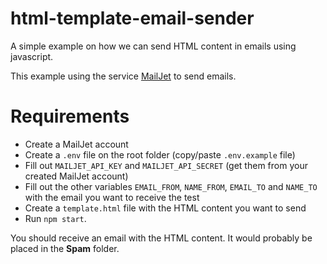 # html-template-email-sender

A simple example on how we can send HTML content in emails using javascript.

This example using the service [MailJet](https://app.mailjet.com/signin?redirect=aHR0cHM6Ly9hcHAubWFpbGpldC5jb20vfDI0fDgyMzU3ZDFmMWE4Y2NjMjc4ZWRhMzI0MDUzZTNlMjY0) to send emails.

# Requirements
- Create a MailJet account
- Create a `.env` file on the root folder (copy/paste `.env.example` file)
- Fill out `MAILJET_API_KEY` and `MAILJET_API_SECRET` (get them from your created MailJet account)
- Fill out the other variables `EMAIL_FROM`, `NAME_FROM`, `EMAIL_TO` and `NAME_TO` with the email you want to receive the test
- Create a `template.html` file with the HTML content you want to send
- Run `npm start`.

You should receive an email with the HTML content. It would probably be placed in the **Spam** folder.
